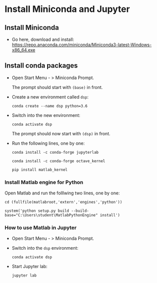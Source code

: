 # Install Miniconda and Jupyter

## Install Miniconda

- Go here, download and install:
    https://repo.anaconda.com/miniconda/Miniconda3-latest-Windows-x86_64.exe
    
## Install conda packages

- Open Start Menu - > Miniconda Prompt. 
  
  The prompt should start with `(base)` in front.
    
- Create a new environment called `dsp`: 
  
  ```conda create --name dsp python=3.6```

- Switch into the new environment:
  
  ```conda activate dsp```
    
  The prompt should now start with `(dsp)` in front.
    
- Run the following lines, one by one:

  ```conda install -c conda-forge jupyterlab```

  ```conda install -c conda-forge octave_kernel```

  ```pip install matlab_kernel```
  
### Install Matlab engine for Python

Open Matlab and run the folllwing two lines, one by one:

```cd (fullfile(matlabroot,'extern','engines','python'))```

```system('python setup.py build --build-base="C:\Users\student\MatlabPythonEngine" install')```

### How to use Matlab in Jupyter

- Open Start Menu - > Miniconda Prompt. 
- Switch into the `dsp` environment:
  
  ```conda activate dsp```
  
- Start Jupyter lab:
  
  ```jupyter lab```
